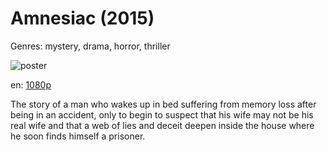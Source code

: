 # Amnesiac (2015)

Genres: mystery, drama, horror, thriller

![poster](http://image.tmdb.org/t/p/w500/dlUD2hY6Ss7eUqjV1X08E18EZ1h.jpg)

en:
  [1080p](magnet:?xt=urn:btih:76b867950f77cd72448dd50e610833838c8b18a8&dn=Amnesiac+%282015%29+1080p+BrRip+x264+-+YIFY&tr=udp%3A%2F%2Ftracker.openbittorrent.com%3A80%2Fannounce&tr=udp%3A%2F%2Fglotorrents.pw%3A6969%2Fannounce&tr=udp%3A%2F%2Ftracker.openbittorrent.com%3A80%2Fannounce&tr=udp%3A%2F%2Ftracker.opentrackr.org%3A1337%2Fannounce&tr=udp%3A%2F%2Fzer0day.to%3A1337%2Fannounce&tr=udp%3A%2F%2Ftracker.coppersurfer.tk%3A6969%2Fannounce)
  


The story of a man who wakes up in bed suffering from memory loss after being in an accident, only to begin to suspect that his wife may not be his real wife and that a web of lies and deceit deepen inside the house where he soon finds himself a prisoner.